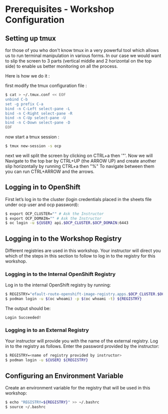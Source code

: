 # Prerequisites - Workshop Configuration

## Setting up tmux

for those of you who don't know tmux in a very powerful tool which allows us to run terminal manipulation in various forms. In our case we would want to slip the screen to 3 parts (vertical middle and 2 horizontal on the top side) to enable us better monitoring on all the process.

Here is how we do it :

first modify the tmux configuration file :

```bash
$ cat > ~/.tmux.conf << EOF
unbind C-b
set -g prefix C-a
bind -n C-Left select-pane -L
bind -n C-Right select-pane -R
bind -n C-Up select-pane -U
bind -n C-Down select-pane -D
EOF
```

now start a tmux session :

```bash
$ tmux new-session -s ocp
```

next we will split the screen by clicking on CTRL+a then '"'.
Now we will Navigate to the top bar by CTRL+UP (the ARROW UP)
and create another slip horizontally by running CTRL+a then "%"
To navigate between them you can run CTRL+ARROW and the arrows. 

## Logging in to OpenShift
First let’s log in to the cluster (login credentials placed in the sheets file under ocp user and ocp password):
```bash
$ export OCP_CLUSTER="" # Ask the Instructor 
$ export OCP_DOMAIN="" # Ask the Instructor 
$ oc login -u ${USER} api.$OCP_CLUSTER.$OCP_DOMAIN:6443
```

## Logging in to the Workshop Registry
Different registries are used in this workshop. Your instructor will direct you which of the steps in this section to follow to log in to the registry for this workshop.

### Logging in to the Internal OpenShift Registry
Log in to the internal OpenShift registry by running:
```bash
$ REGISTRY="efault-route-openshift-image-registry.apps.$OCP_CLUSTER.$OCP_DOMAIN"
$ podman login -u $(oc whoami) -p $(oc whoami -t) ${REGISTRY}
```
The output should be:
```
Login Succeeded!
```

### Logging in to an External Registry
Your instructor will provide you with the name of the external registry. Log in to the registry as follows. Enter the password provided by the instructor:
```bash
$ REGISTRY=<name of registry provided by instructor>
$ podman login -u ${USER} ${REGISTRY}
```

## Configuring an Environment Variable
Create an environment variable for the registry that will be used in this workshop:
```bash
$ echo "REGISTRY=${REGISTRY}" >> ~/.bashrc
$ source ~/.bashrc
```




